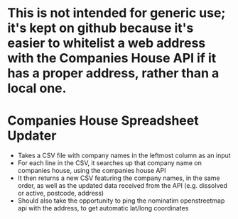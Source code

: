 # This is not intended for generic use; it's kept on github because it's easier to whitelist a web address with the Companies House API if it has a proper address, rather than a local one.

# Companies House Spreadsheet Updater

* Takes a CSV file with company names in the leftmost column as an input
* For each line in the CSV, it searches up that company name on companies house, using the companies house API
* It then returns a new CSV featuring the company names, in the same order, as well as the updated data received from the API (e.g. dissolved or active, postcode, address)
* Should also take the opportunity to ping the nominatim openstreetmap api with the address, to get automatic lat/long coordinates
